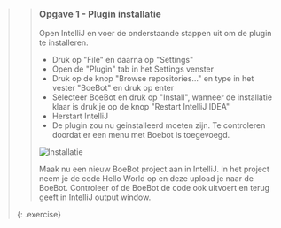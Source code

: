 >> ### Opgave 1 - Plugin installatie
>>
>> Open IntelliJ en voer de onderstaande stappen uit om de plugin te installeren.
>>
>> * Druk op "File" en daarna op "Settings"
>> * Open de "Plugin" tab in het Settings venster
>> * Druk op de knop "Browse repositories..." en type in het vester "BoeBot" en druk op enter
>> * Selecteer BoeBot en druk op "Install", wanneer de installatie klaar is druk je op de knop "Restart IntelliJ IDEA"
>> * Herstart IntelliJ
>> * De plugin zou nu geinstalleerd moeten zijn. Te controleren doordat er een menu met Boebot is toegevoegd.
>>
>> ![Installatie](/images/plugin-install.png)
>>
>> Maak nu een nieuw BoeBot project aan in IntelliJ. In het project neem je de code Hello World op en deze upload je naar de BoeBot. Controleer of de BoeBot de code ook uitvoert en terug geeft in IntelliJ output window.
>>
>{: .exercise}